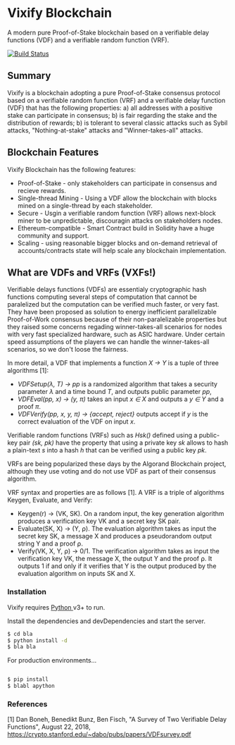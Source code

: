 # Vixify Blockchain

A modern pure Proof-of-Stake blockchain based on a verifiable delay functions (VDF) and a verifiable random function (VRF). 

[![Build Status](https://travis-ci.org/joemccann/dillinger.svg?branch=master)](https://travis-ci.org/joemccann/dillinger)

## Summary

Vixify is a blockchain adopting a pure Proof-of-Stake consensus protocol based on a verifiable random function (VRF) and a verifiable delay function (VDF) that has the following properties: a) all addresses with a positive stake can participate in consensus; b) is fair regarding the stake and the distribution of rewards; b) is tolerant to several classic attacks such as Sybil attacks, "Nothing-at-stake" attacks and "Winner-takes-all" attacks.

## Blockchain Features

Vixify Blockchain has the following features:

* Proof-of-Stake - only stakeholders can participate in consensus and recieve rewards.
* Single-thread Mining - Using a VDF allow the blockchain with blocks mined on a single-thread by each stakeholder.
* Secure - Usgin a verifiable random function (VRF) allows next-block miner to be unpredictable, discouragin attacks on stakeholders nodes.
* Ethereum-compatible - Smart Contract build in Solidity have a huge community and support.
* Scaling - using reasonable bigger blocks and on-demand retrieval of accounts/contracts state will help scale any blockchain implementation.

## What are VDFs and VRFs (VXFs!)

Verifiable delays functions (VDFs) are essentialy cryptographic hash functions computing several steps of computation that cannot be paralelized but the computation can be verified much faster, or very fast. They have been proposed as solution to energy inefficient parallelizable Proof-of-Work consensus because of their non-paralelizable properties but they raised some concerns regading winner-takes-all scenarios for nodes with very fast specialized hardware, such as ASIC hardware. Under certain speed assumptions of the players we can handle the winner-takes-all scenarios, so we don't loose the fairness.

In more detail, a VDF that implements a function *X → Y* is a tuple of three algorithms [1]:

* *VDFSetup(λ, T) → pp* is a randomized algorithm that takes a security parameter *λ* and a time
bound *T*, and outputs public parameter *pp*,
* *VDFEval(pp, x) → (y, π)* takes an input *x ∈ X* and outputs a *y ∈ Y* and a proof *π*.
* *VDFVerify(pp, x, y, π) → {accept, reject}* outputs accept if *y* is the correct evaluation of the VDF
on input *x*.

Verifiable random functions (VRFs) such as *Hsk()* defined using a public-key pair *(sk, pk)* have the property that using a private key *sk* allows to hash a plain-text *s* into a hash *h* that can be verified using a public key *pk*.

VRFs are being popularized these days by the Algorand Blockchain project, although they use voting and do not use VDF as part of their consensus algorithm.

VRF syntax and properties are as follows [1]. A VRF is a triple of algorithms Keygen, Evaluate, and Verify:

 - Keygen(r) → (VK, SK). On a random input, the key generation algorithm produces a verification key VK and a secret key SK pair.
 - Evaluate(SK, X) → (Y, ⍴). The evaluation algorithm takes as input the secret key SK, a message X and produces a pseudorandom output string Y and a proof ⍴.
 - Verify(VK, X, Y, ⍴) → 0/1. The verification algorithm takes as input the verification key VK, the message X, the output Y and the proof ⍴. It outputs 1 if and only if it verifies that Y is the output produced by the evaluation algorithm on inputs SK and X.

### Installation

Vixify requires [Python ](https://python.org/) v3+ to run.

Install the dependencies and devDependencies and start the server.

```sh
$ cd bla
$ python install -d
$ bla bla
```

For production environments...

```sh

$ pip install 
$ blabl apython
```

### References

[1] Dan Boneh, Benedikt Bunz, Ben Fisch, "A Survey of Two Verifiable Delay Functions", August 22, 2018,  https://crypto.stanford.edu/~dabo/pubs/papers/VDFsurvey.pdf
